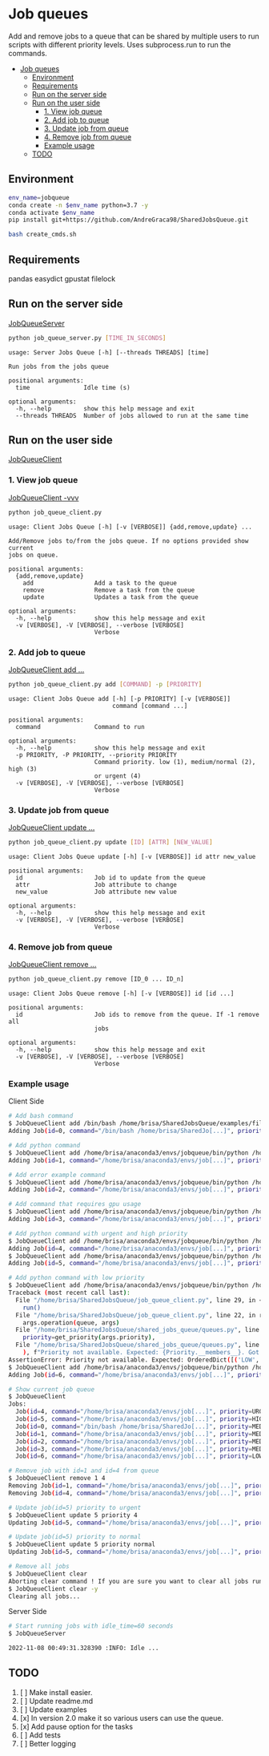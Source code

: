 # Job queues

Add and remove jobs to a queue that can be shared by multiple users to run
scripts with different priority levels. Uses subprocess.run to run the commands.

- [Job queues](#job-queues)
  - [Environment](#environment)
  - [Requirements](#requirements)
  - [Run on the server side](#run-on-the-server-side)
  - [Run on the user side](#run-on-the-user-side)
    - [1. View job queue](#1-view-job-queue)
    - [2. Add job to queue](#2-add-job-to-queue)
    - [3. Update job from queue](#3-update-job-from-queue)
    - [4. Remove job from queue](#4-remove-job-from-queue)
    - [Example usage](#example-usage)
  - [TODO](#todo)

## Environment

```bash
env_name=jobqueue
conda create -n $env_name python=3.7 -y
conda activate $env_name
pip install git+https://github.com/AndreGraca98/SharedJobsQueue.git

bash create_cmds.sh

```

## Requirements

pandas
easydict
gpustat
filelock

## Run on the server side

[JobQueueServer](/job_queue_server.py#L11)

```bash
python job_queue_server.py [TIME_IN_SECONDS]
```

```text
usage: Server Jobs Queue [-h] [--threads THREADS] [time]

Run jobs from the jobs queue

positional arguments:
  time               Idle time (s)

optional arguments:
  -h, --help         show this help message and exit
  --threads THREADS  Number of jobs allowed to run at the same time
```

## Run on the user side

[JobQueueClient](/job_queue_client.py#L20)

### 1. View job queue

[JobQueueClient -vvv](/shared_jobs_queue/queues.py#L100)

```bash
python job_queue_client.py
```

```text
usage: Client Jobs Queue [-h] [-v [VERBOSE]] {add,remove,update} ...

Add/Remove jobs to/from the jobs queue. If no options provided show current
jobs on queue.

positional arguments:
  {add,remove,update}
    add                 Add a task to the queue
    remove              Remove a task from the queue
    update              Updates a task from the queue

optional arguments:
  -h, --help            show this help message and exit
  -v [VERBOSE], -V [VERBOSE], --verbose [VERBOSE]
                        Verbose
```

### 2. Add job to queue

[JobQueueClient add ...](/shared_jobs_queue/queues.py#L24)

```bash
python job_queue_client.py add [COMMAND] -p [PRIORITY]
```

```text
usage: Client Jobs Queue add [-h] [-p PRIORITY] [-v [VERBOSE]]
                             command [command ...]

positional arguments:
  command               Command to run

optional arguments:
  -h, --help            show this help message and exit
  -p PRIORITY, -P PRIORITY, --priority PRIORITY
                        Command priority. low (1), medium/normal (2), high (3)
                        or urgent (4)
  -v [VERBOSE], -V [VERBOSE], --verbose [VERBOSE]
                        Verbose
```

### 3. Update job from queue

[JobQueueClient update ...](/shared_jobs_queue/queues.py#L37)

```bash
python job_queue_client.py update [ID] [ATTR] [NEW_VALUE]
```

```text
usage: Client Jobs Queue update [-h] [-v [VERBOSE]] id attr new_value

positional arguments:
  id                    Job id to update from the queue
  attr                  Job attribute to change
  new_value             Job attribute new value

optional arguments:
  -h, --help            show this help message and exit
  -v [VERBOSE], -V [VERBOSE], --verbose [VERBOSE]
                        Verbose
```

### 4. Remove job from queue

[JobQueueClient remove ...](/shared_jobs_queue/queues.py#L66)

```bash
python job_queue_client.py remove [ID_0 ... ID_n]
```

```text
usage: Client Jobs Queue remove [-h] [-v [VERBOSE]] id [id ...]

positional arguments:
  id                    Job ids to remove from the queue. If -1 remove all
                        jobs

optional arguments:
  -h, --help            show this help message and exit
  -v [VERBOSE], -V [VERBOSE], --verbose [VERBOSE]
                        Verbose
```

### Example usage

Client Side

```bash
# Add bash command
$ JobQueueClient add /bin/bash /home/brisa/SharedJobsQueue/examples/file.sh
Adding Job(id=0, command="/bin/bash /home/brisa/SharedJo[...]", priority=MEDIUM, gpu_mem=0, state=WAITING, timestamp=11/08-00:48)

# Add python command
$ JobQueueClient add /home/brisa/anaconda3/envs/jobqueue/bin/python /home/brisa/SharedJobsQueue/examples/sucess_example.py
Adding Job(id=1, command="/home/brisa/anaconda3/envs/job[...]", priority=MEDIUM, gpu_mem=0, state=WAITING, timestamp=11/08-00:48)

# Add error example command
$ JobQueueClient add /home/brisa/anaconda3/envs/jobqueue/bin/python /home/brisa/SharedJobsQueue/examples/error_example.py
Adding Job(id=2, command="/home/brisa/anaconda3/envs/job[...]", priority=MEDIUM, gpu_mem=0, state=WAITING, timestamp=11/08-00:48)

# Add command that requires gpu usage
$ JobQueueClient add /home/brisa/anaconda3/envs/jobqueue/bin/python /home/brisa/SharedJobsQueue/examples/sucess_example.py --mem 1e3
Adding Job(id=3, command="/home/brisa/anaconda3/envs/job[...]", priority=MEDIUM, gpu_mem=1000.0, state=WAITING, timestamp=11/08-00:48)

# Add python command with urgent and high priority
$ JobQueueClient add /home/brisa/anaconda3/envs/jobqueue/bin/python /home/brisa/SharedJobsQueue/examples/sucess_example.py --mem 1e9 -p 4
Adding Job(id=4, command="/home/brisa/anaconda3/envs/job[...]", priority=URGENT, gpu_mem=1000000000.0, state=WAITING, timestamp=11/08-00:48)
$ JobQueueClient add /home/brisa/anaconda3/envs/jobqueue/bin/python /home/brisa/SharedJobsQueue/examples/sucess_example.py -p 3
Adding Job(id=5, command="/home/brisa/anaconda3/envs/job[...]", priority=HIGH, gpu_mem=0, state=WAITING, timestamp=11/08-00:48)

# Add python command with low priority
$ JobQueueClient add /home/brisa/anaconda3/envs/jobqueue/bin/python /home/brisa/SharedJobsQueue/examples/sucess_example.py
Traceback (most recent call last):
  File "/home/brisa/SharedJobsQueue/job_queue_client.py", line 29, in <module>
    run()
  File "/home/brisa/SharedJobsQueue/job_queue_client.py", line 22, in run
    args.operation(queue, args)
  File "/home/brisa/SharedJobsQueue/shared_jobs_queue/queues.py", line 27, in add
    priority=get_priority(args.priority),
  File "/home/brisa/SharedJobsQueue/shared_jobs_queue/queues.py", line 13, in get_priority
    ), f"Priority not available. Expected: {Priority.__members__}. Got: {priority}"
AssertionError: Priority not available. Expected: OrderedDict([('LOW', <Priority.LOW: 1>), ('MEDIUM', <Priority.MEDIUM: 2>), ('NORMAL', <Priority.MEDIUM: 2>), ('HIGH', <Priority.HIGH: 3>), ('URGENT', <Priority.URGENT: 4>)]). Got: 0
$ JobQueueClient add /home/brisa/anaconda3/envs/jobqueue/bin/python /home/brisa/SharedJobsQueue/examples/sucess_example.py -p low
Adding Job(id=6, command="/home/brisa/anaconda3/envs/job[...]", priority=LOW, gpu_mem=0, state=WAITING, timestamp=11/08-00:48)

# Show current job queue
$ JobQueueClient
Jobs:
  Job(id=4, command="/home/brisa/anaconda3/envs/job[...]", priority=URGENT, gpu_mem=1000000000.0, state=WAITING, timestamp=11/08-00:48)
  Job(id=5, command="/home/brisa/anaconda3/envs/job[...]", priority=HIGH, gpu_mem=0, state=WAITING, timestamp=11/08-00:48)
  Job(id=0, command="/bin/bash /home/brisa/SharedJo[...]", priority=MEDIUM, gpu_mem=0, state=WAITING, timestamp=11/08-00:48)
  Job(id=1, command="/home/brisa/anaconda3/envs/job[...]", priority=MEDIUM, gpu_mem=0, state=WAITING, timestamp=11/08-00:48)
  Job(id=2, command="/home/brisa/anaconda3/envs/job[...]", priority=MEDIUM, gpu_mem=0, state=WAITING, timestamp=11/08-00:48)
  Job(id=3, command="/home/brisa/anaconda3/envs/job[...]", priority=MEDIUM, gpu_mem=1000.0, state=WAITING, timestamp=11/08-00:48)
  Job(id=6, command="/home/brisa/anaconda3/envs/job[...]", priority=LOW, gpu_mem=0, state=WAITING, timestamp=11/08-00:48)

# Remove job with id=1 and id=4 from queue
$ JobQueueClient remove 1 4
Removing Job(id=1, command="/home/brisa/anaconda3/envs/job[...]", priority=MEDIUM, gpu_mem=0, state=WAITING, timestamp=11/08-00:48)
Removing Job(id=4, command="/home/brisa/anaconda3/envs/job[...]", priority=URGENT, gpu_mem=1000000000.0, state=WAITING, timestamp=11/08-00:48)

# Update job(id=5) priority to urgent
$ JobQueueClient update 5 priority 4
Updating Job(id=5, command="/home/brisa/anaconda3/envs/job[...]", priority=HIGH, gpu_mem=0, state=WAITING, timestamp=11/08-00:48) . priority=Priority.HIGH -> priority=Priority.URGENT

# Update job(id=5) priority to normal
$ JobQueueClient update 5 priority normal
Updating Job(id=5, command="/home/brisa/anaconda3/envs/job[...]", priority=URGENT, gpu_mem=0, state=WAITING, timestamp=11/08-00:48) . priority=Priority.URGENT -> priority=Priority.MEDIUM

# Remove all jobs
$ JobQueueClient clear 
Aborting clear command ! If you are sure you want to clear all jobs run the same command with the flag -y or --yes
$ JobQueueClient clear -y
Clearing all jobs...
```

Server Side

```bash
# Start running jobs with idle_time=60 seconds
$ JobQueueServer

2022-11-08 00:49:31.328390 :INFO: Idle ...

```

## TODO

  1. [ ] Make install easier.
  1. [ ] Update readme.md
  1. [ ] Update examples
  1. [x] In version 2.0 make it so various users can use the queue.
  1. [x] Add pause option for the tasks
  1. [ ] Add tests
  1. [ ] Better logging
